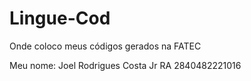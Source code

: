 # Lingue-Cod
Onde coloco meus códigos gerados na FATEC

Meu nome: Joel Rodrigues Costa Jr
RA 2840482221016
